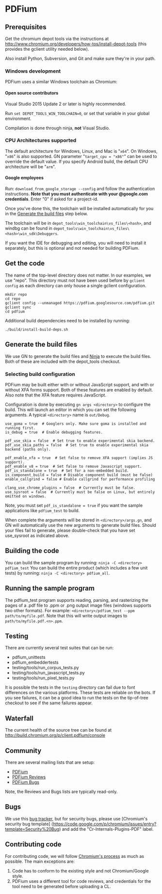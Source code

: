 # PDFium

## Prerequisites

Get the chromium depot tools via the instructions at
http://www.chromium.org/developers/how-tos/install-depot-tools (this provides
the gclient utility needed below).

Also install Python, Subversion, and Git and make sure they're in your path.


### Windows development

PDFium uses a similar Windows toolchain as Chromium:

#### Open source contributors
Visual Studio 2015 Update 2 or later is highly recommended.

Run `set DEPOT_TOOLS_WIN_TOOLCHAIN=0`, or set that variable in your global
environment.

Compilation is done through ninja, **not** Visual Studio.

### CPU Architectures supported

The default architecture for Windows, Linux, and Mac is "`x64`". On Windows,
"`x86`" is also supported. GN parameter "`target_cpu = "x86"`" can be used to
override the default value. If you specify Android build, the default CPU
architecture will be "`arm`".


#### Google employees

Run: `download_from_google_storage --config` and follow the
authentication instructions. **Note that you must authenticate with your
@google.com credentials**. Enter "0" if asked for a project-id.

Once you've done this, the toolchain will be installed automatically for
you in the [Generate the build files](#GenBuild) step below.

The toolchain will be in `depot_tools\win_toolchain\vs_files\<hash>`, and windbg
can be found in `depot_tools\win_toolchain\vs_files\<hash>\win_sdk\Debuggers`.

If you want the IDE for debugging and editing, you will need to install
it separately, but this is optional and not needed for building PDFium.

## Get the code

The name of the top-level directory does not matter. In our examples, we use
"repo". This directory must not have been used before by `gclient config` as
each directory can only house a single gclient configuration.

```
mkdir repo
cd repo
gclient config --unmanaged https://pdfium.googlesource.com/pdfium.git
gclient sync
cd pdfium
```

Additional build dependencies need to be installed by running:

```
./build/install-build-deps.sh
```

## Generate the build files

We use GN to generate the build files and
[Ninja](http://martine.github.io/ninja/)
to execute the build files.  Both of these are included with the
depot\_tools checkout.

### Selecting build configuration

PDFium may be built either with or without JavaScript support, and with
or without XFA forms support.  Both of these features are enabled by
default. Also note that the XFA feature requires JavaScript.

Configuration is done by executing `gn args <directory>` to configure the build.
This will launch an editor in which you can set the following arguments.
A typical `<directory>` name is `out/Debug`.

```
use_goma = true  # Googlers only. Make sure goma is installed and running first.
is_debug = true  # Enable debugging features.

pdf_use_skia = false  # Set true to enable experimental skia backend.
pdf_use_skia_paths = false  # Set true to enable experimental skia backend (paths only).

pdf_enable_xfa = true  # Set false to remove XFA support (implies JS support).
pdf_enable_v8 = true  # Set false to remove Javascript support.
pdf_is_standalone = true  # Set for a non-embedded build.
is_component_build = false # Disable component build (must be false)
enable_callgrind = false # Enable callgrind for performance profiling

clang_use_chrome_plugins = false  # Currently must be false.
use_sysroot = false  # Currently must be false on Linux, but entirely omitted on windows.
```

Note, you must set `pdf_is_standalone = true` if you want the sample
applications like `pdfium_test` to build.

When complete the arguments will be stored in `<directory>/args.gn`, and
GN will automatically use the new arguments to generate build files.
Should your files fail to generate, please double-check that you have set
use\_sysroot as indicated above.

## Building the code

You can build the sample program by running: `ninja -C <directory> pdfium_test`
You can build the entire product (which includes a few unit tests) by running:
`ninja -C <directory> pdfium_all`.

## Running the sample program

The pdfium\_test program supports reading, parsing, and rasterizing the pages of
a .pdf file to .ppm or .png output image files (windows supports two other
formats). For example: `<directory>/pdfium_test --ppm path/to/myfile.pdf`. Note
that this will write output images to `path/to/myfile.pdf.<n>.ppm`.

## Testing

There are currently several test suites that can be run:

 * pdfium\_unittests
 * pdfium\_embeddertests
 * testing/tools/run\_corpus\_tests.py
 * testing/tools/run\_javascript\_tests.py
 * testing/tools/run\_pixel\_tests.py

It is possible the tests in the `testing` directory can fail due to font
differences on the various platforms. These tests are reliable on the bots. If
you see failures, it can be a good idea to run the tests on the tip-of-tree
checkout to see if the same failures appear.

## Waterfall

The current health of the source tree can be found at
http://build.chromium.org/p/client.pdfium/console

## Community

There are several mailing lists that are setup:

 * [PDFium](https://groups.google.com/forum/#!forum/pdfium)
 * [PDFium Reviews](https://groups.google.com/forum/#!forum/pdfium-reviews)
 * [PDFium Bugs](https://groups.google.com/forum/#!forum/pdfium-bugs)

Note, the Reviews and Bugs lists are typically read-only.

## Bugs

 We use this
[bug tracker](https://code.google.com/p/pdfium/issues/list), but for security
bugs, please use [Chromium's security bug template]
(https://code.google.com/p/chromium/issues/entry?template=Security%20Bug)
and add the "Cr-Internals-Plugins-PDF" label.

## Contributing code

For contributing code, we will follow
[Chromium's process](http://dev.chromium.org/developers/contributing-code)
as much as possible. The main exceptions are:

1. Code has to conform to the existing style and not Chromium/Google style.
2. PDFium uses a different tool for code reviews, and credentials for
the tool need to be generated before uploading a CL.


